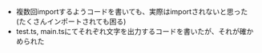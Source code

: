 - 複数回importするようコードを書いても、実際はimportされないと思った(たくさんインポートされても困る)
- test.ts, main.tsにてそれぞれ文字を出力するコードを書いたが、それが確かめられた
